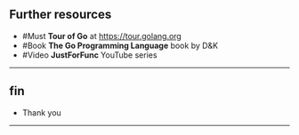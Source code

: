 ## Further resources

* #Must **Tour of Go** at https://tour.golang.org
* #Book **The Go Programming Language** book by D&K
* #Video **JustForFunc** YouTube series

---

## fin

* Thank you

---
